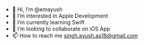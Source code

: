 - 👋 Hi, I’m @emayush
- 👀 I’m interested in Apple Development
- 🌱 I’m currently learning Swift
- 💞️ I’m looking to collaborate on iOS App
- 📫 How to reach me singh.ayush.as18@gmail.com

<!---
ayushs01/ayushs01 is a ✨ special ✨ repository because its `README.md` (this file) appears on your GitHub profile.
You can click the Preview link to take a look at your changes.
--->
